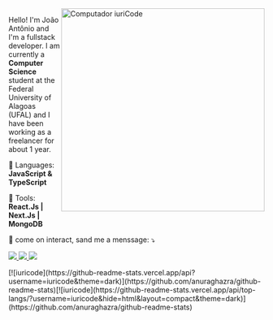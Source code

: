 
<img src="https://raw.githubusercontent.com/MicaelliMedeiros/micaellimedeiros/master/image/computer-illustration.png" min-width="400px" max-width="400px" width="400px" align="right" alt="Computador iuriCode">

<p align="left"> 
  Hello! I'm João Antônio and I'm a fullstack developer. I am currently a <strong>Computer Science</strong> student at the    Federal University of Alagoas (UFAL) and I have been working as a freelancer for about 1 year.
</p>

<p align="left">
  🦄 Languages: <strong>JavaScript & TypeScript</strong>
</p>

<p align="left">
  💼 Tools: <strong>React.Js | Next.Js | MongoDB</strong>
</p>

<p align="left">
  💌 come on interact, sand me a menssage: ⤵️
</p>

<div align="left">
  <a href="https://www.instagram.com/_joaoalencarl/" alt="Instagram">
    <img src="https://img.shields.io/badge/-Instagram-b222d2?style=for-the-badge&logo=Instagram&logoColor=FFF"/>
  </a>
  
  <a href="https:https://www.linkedin.com/in/joaoalencarlima/">
    <img src="https://img.shields.io/badge/-Linkedin-b222d2?style=for-the-badge&logo=Linkedin&logoColor=FFF"/>
  </a>
  
  <a href="https://discord.gg/bD23BU7Rdg" alt="Discord">
    <img src="https://img.shields.io/badge/-Discord-b222d2?style=for-the-badge&logo=Discord&logoColor=FFF"/>
  </a>
</div>
<p></p>
<p></p>
<p></p>
[![iuricode](https://github-readme-stats.vercel.app/api?username=iuricode&theme=dark)](https://github.com/anuraghazra/github-readme-stats)[![iuricode](https://github-readme-stats.vercel.app/api/top-langs/?username=iuricode&hide=html&layout=compact&theme=dark)](https://github.com/anuraghazra/github-readme-stats)
